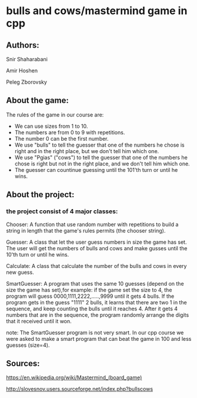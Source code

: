 # bulls and cows/mastermind game in cpp

## Authors:

Snir Shaharabani

Amir Hoshen

Peleg Zborovsky

## About the game:

The rules of the game in our course are:

* We can use sizes from 1 to 10.
* The numbers are from 0 to 9 with repetitions.
* The number 0 can be the first number.
* We use "bulls" to tell the guesser that one of the numbers he chose is right and in the right place, but we don't tell him which one.
* We use "Pgias" ("cows") to tell the guesser that one of the numbers he chose is right but not in the right place, and we don't tell him which one.
* The guesser can countinue guessing until the 101'th turn or until he wins. 

## About the project:

### the project consist of 4 major classes:

Chooser: A function that use random number with repetitions to build a string in length that the game's rules permits (the chooser string).

Guesser: A class that let the user guess numbers in size the game has set. The user will get the numbers of bulls and cows and make gusses until the 10'th turn or until he wins.

Calculate: A class that calculate the number of the bulls and cows in every new guess.

SmartGuesser: A program that uses the same 10 guesses (depend on the size the game has set),for example: if the game set the size to 4, the program will guess 0000,1111,2222,.....,9999 until it gets 4 bulls.
              If the program gets in the guess "1111" 2 bulls, it learns that there are two 1 in the sequence, and keep     counting the bulls until it reaches 4.
              After it gets 4 numbers that are in the sequence, the program randomly arrange the digits that it received until it won. 

note: The SmartGuesser program is not very smart. In our cpp course we were asked to make a smart program that can beat the game in 100 and less guesses (size=4).

## Sources:

https://en.wikipedia.org/wiki/Mastermind_(board_game)

http://slovesnov.users.sourceforge.net/index.php?bullscows
